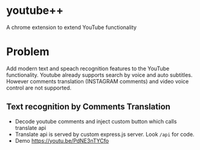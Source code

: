 # youtube++
A chrome extension to extend YouTube functionality

# Problem

Add modern text and speach recognition features to the YouTube functionality.
Youtube already supports search by voice and auto subtitles. However comments translation (INSTAGRAM comments) and video voice control are not supported.

## Text recognition by Comments Translation

- Decode youtube comments and inject custom button which calls translate api
- Translate api is served by custom express.js server. Look `/api` for code. 
- Demo https://youtu.be/PdNE3nTYCfo
